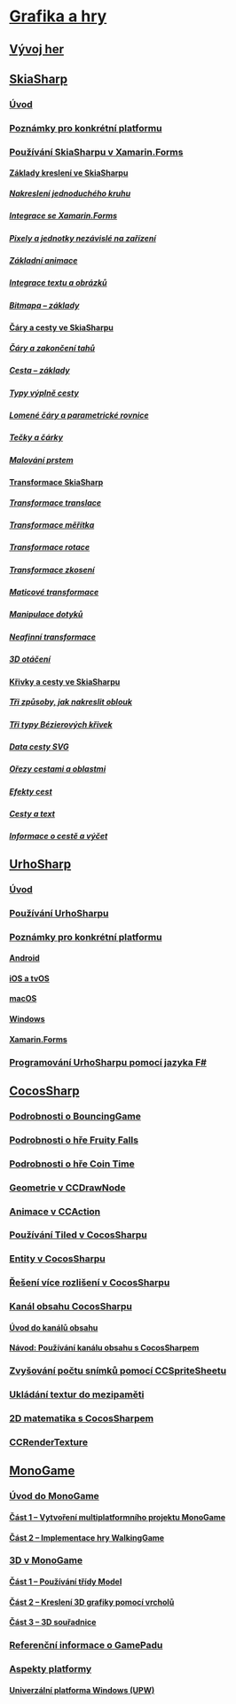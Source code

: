 # [Grafika a hry](index.yml)
## [Vývoj her](game-development/index.md)
## [SkiaSharp](skiasharp/index.md)
### [Úvod](skiasharp/introduction.md)
### [Poznámky pro konkrétní platformu](skiasharp/platform.md)



### [Používání SkiaSharpu v Xamarin.Forms](~/xamarin-forms/user-interface/graphics/skiasharp/index.md)
#### [Základy kreslení ve SkiaSharpu](~/xamarin-forms/user-interface/graphics/skiasharp/basics/index.md)
##### [Nakreslení jednoduchého kruhu](~/xamarin-forms/user-interface/graphics/skiasharp/basics/circle.md)
##### [Integrace se Xamarin.Forms](~/xamarin-forms/user-interface/graphics/skiasharp/basics/integration.md)
##### [Pixely a jednotky nezávislé na zařízení](~/xamarin-forms/user-interface/graphics/skiasharp/basics/pixels.md)
##### [Základní animace](~/xamarin-forms/user-interface/graphics/skiasharp/basics/animation.md)
##### [Integrace textu a obrázků](~/xamarin-forms/user-interface/graphics/skiasharp/basics/text.md)
##### [Bitmapa – základy](~/xamarin-forms/user-interface/graphics/skiasharp/basics/bitmaps.md)
#### [Čáry a cesty ve SkiaSharpu](~/xamarin-forms/user-interface/graphics/skiasharp/paths/index.md)
##### [Čáry a zakončení tahů](~/xamarin-forms/user-interface/graphics/skiasharp/paths/lines.md)
##### [Cesta – základy](~/xamarin-forms/user-interface/graphics/skiasharp/paths/paths.md)
##### [Typy výplně cesty](~/xamarin-forms/user-interface/graphics/skiasharp/paths/fill-types.md)
##### [Lomené čáry a parametrické rovnice](~/xamarin-forms/user-interface/graphics/skiasharp/paths/polylines.md)
##### [Tečky a čárky](~/xamarin-forms/user-interface/graphics/skiasharp/paths/dots.md)
##### [Malování prstem](~/xamarin-forms/user-interface/graphics/skiasharp/paths/finger-paint.md)
#### [Transformace SkiaSharp](~/xamarin-forms/user-interface/graphics/skiasharp/transforms/index.md)
##### [Transformace translace](~/xamarin-forms/user-interface/graphics/skiasharp/transforms/translate.md)
##### [Transformace měřítka](~/xamarin-forms/user-interface/graphics/skiasharp/transforms/scale.md)
##### [Transformace rotace](~/xamarin-forms/user-interface/graphics/skiasharp/transforms/rotate.md)
##### [Transformace zkosení](~/xamarin-forms/user-interface/graphics/skiasharp/transforms/skew.md)
##### [Maticové transformace](~/xamarin-forms/user-interface/graphics/skiasharp/transforms/matrix.md)
##### [Manipulace dotyků](~/xamarin-forms/user-interface/graphics/skiasharp/transforms/touch.md)
##### [Neafinní transformace](~/xamarin-forms/user-interface/graphics/skiasharp/transforms/non-affine.md)
##### [3D otáčení](~/xamarin-forms/user-interface/graphics/skiasharp/transforms/3d-rotation.md)
#### [Křivky a cesty ve SkiaSharpu](~/xamarin-forms/user-interface/graphics/skiasharp/curves/index.md)
##### [Tři způsoby, jak nakreslit oblouk](~/xamarin-forms/user-interface/graphics/skiasharp/curves/arcs.md)
##### [Tři typy Bézierových křivek](~/xamarin-forms/user-interface/graphics/skiasharp/curves/beziers.md)
##### [Data cesty SVG](~/xamarin-forms/user-interface/graphics/skiasharp/curves/path-data.md)
##### [Ořezy cestami a oblastmi](~/xamarin-forms/user-interface/graphics/skiasharp/curves/clipping.md)
##### [Efekty cest](~/xamarin-forms/user-interface/graphics/skiasharp/curves/effects.md)
##### [Cesty a text](~/xamarin-forms/user-interface/graphics/skiasharp/curves/text-paths.md)
##### [Informace o cestě a výčet](~/xamarin-forms/user-interface/graphics/skiasharp/curves/information.md)


## [UrhoSharp](urhosharp/index.md)
### [Úvod](urhosharp/introduction.md)
### [Používání UrhoSharpu](urhosharp/using.md)
### [Poznámky pro konkrétní platformu](urhosharp/platform/index.md)
#### [Android](urhosharp/platform/android.md)
#### [iOS a tvOS](urhosharp/platform/ios.md)
#### [macOS](urhosharp/platform/mac.md)
#### [Windows](urhosharp/platform/windows.md)
#### [Xamarin.Forms](urhosharp/platform/xamarin-forms.md)
### [Programování UrhoSharpu pomocí jazyka F#](urhosharp/fsharp.md)
## [CocosSharp](cocossharp/index.md)
### [Podrobnosti o BouncingGame](cocossharp/bouncing-game.md)
### [Podrobnosti o hře Fruity Falls](cocossharp/fruity-falls.md)
### [Podrobnosti o hře Coin Time](cocossharp/cointime.md)
### [Geometrie v CCDrawNode](cocossharp/ccdrawnode.md)
### [Animace v CCAction](cocossharp/ccaction.md)
### [Používání Tiled v CocosSharpu](cocossharp/tiled.md)
### [Entity v CocosSharpu](cocossharp/entities.md)
### [Řešení více rozlišení v CocosSharpu](cocossharp/resolutions.md)
### [Kanál obsahu CocosSharpu](cocossharp/content-pipeline/index.md)
#### [Úvod do kanálů obsahu](cocossharp/content-pipeline/introduction.md)
#### [Návod: Používání kanálu obsahu s CocosSharpem](cocossharp/content-pipeline/walkthrough.md)
### [Zvyšování počtu snímků pomocí CCSpriteSheetu](cocossharp/ccspritesheet.md)
### [Ukládání textur do mezipaměti](cocossharp/texture-cache.md)
### [2D matematika s CocosSharpem](cocossharp/math.md)
### [CCRenderTexture](cocossharp/ccrendertexture.md)
## [MonoGame](monogame/index.md)
### [Úvod do MonoGame](monogame/introduction/index.md)
#### [Část 1 – Vytvoření multiplatformního projektu MonoGame](monogame/introduction/part1.md)
#### [Část 2 – Implementace hry WalkingGame](monogame/introduction/part2.md)
### [3D v MonoGame](monogame/3d/index.md)
#### [Část 1 – Používání třídy Model](monogame/3d/part1.md)
#### [Část 2 – Kreslení 3D grafiky pomocí vrcholů](monogame/3d/part2.md)
#### [Část 3 – 3D souřadnice](monogame/3d/part3.md)
### [Referenční informace o GamePadu](monogame/input.md)
### [Aspekty platformy](monogame/platforms/index.md)
#### [Univerzální platforma Windows (UPW)](monogame/platforms/uwp.md)
